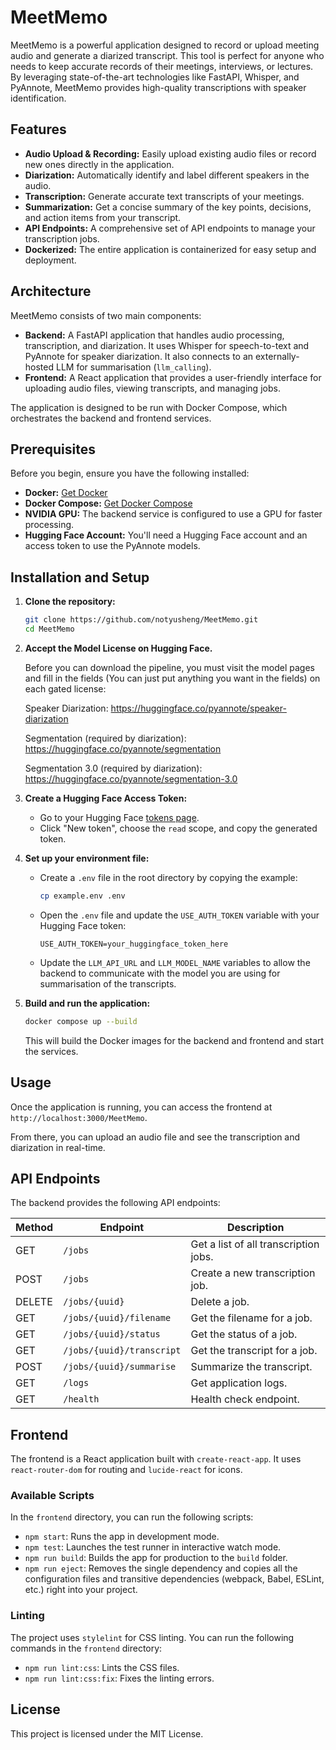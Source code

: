 # MeetMemo

MeetMemo is a powerful application designed to record or upload meeting audio and generate a diarized transcript. This tool is perfect for anyone who needs to keep accurate records of their meetings, interviews, or lectures. By leveraging state-of-the-art technologies like FastAPI, Whisper, and PyAnnote, MeetMemo provides high-quality transcriptions with speaker identification.

## Features

- **Audio Upload & Recording:** Easily upload existing audio files or record new ones directly in the application.
- **Diarization:** Automatically identify and label different speakers in the audio.
- **Transcription:** Generate accurate text transcripts of your meetings.
- **Summarization:** Get a concise summary of the key points, decisions, and action items from your transcript.
- **API Endpoints:** A comprehensive set of API endpoints to manage your transcription jobs.
- **Dockerized:** The entire application is containerized for easy setup and deployment.

## Architecture

MeetMemo consists of two main components:

- **Backend:** A FastAPI application that handles audio processing, transcription, and diarization. It uses Whisper for speech-to-text and PyAnnote for speaker diarization. It also connects to an externally-hosted LLM for summarisation (`llm_calling`).
- **Frontend:** A React application that provides a user-friendly interface for uploading audio files, viewing transcripts, and managing jobs.

The application is designed to be run with Docker Compose, which orchestrates the backend and frontend services.

## Prerequisites

Before you begin, ensure you have the following installed:

- **Docker:** [Get Docker](https://docs.docker.com/get-docker/)
- **Docker Compose:** [Get Docker Compose](https://docs.docker.com/compose/install/)
- **NVIDIA GPU:** The backend service is configured to use a GPU for faster processing.
- **Hugging Face Account:** You'll need a Hugging Face account and an access token to use the PyAnnote models.

## Installation and Setup

1.  **Clone the repository:**

    ```bash
    git clone https://github.com/notyusheng/MeetMemo.git
    cd MeetMemo
    ```

2.  **Accept the Model License on Hugging Face.**

    Before you can download the pipeline, you must visit the model pages and fill in the fields (You can just put anything you want in the fields) on each gated license:

    Speaker Diarization: https://huggingface.co/pyannote/speaker-diarization

    Segmentation (required by diarization): https://huggingface.co/pyannote/segmentation

    Segmentation 3.0 (required by diarization): https://huggingface.co/pyannote/segmentation-3.0

3.  **Create a Hugging Face Access Token:**

    - Go to your Hugging Face [tokens page](https://huggingface.co/settings/tokens).
    - Click "New token", choose the `read` scope, and copy the generated token.

4.  **Set up your environment file:**

    - Create a `.env` file in the root directory by copying the example:

      ```bash
      cp example.env .env
      ```

    - Open the `.env` file and update the `USE_AUTH_TOKEN` variable with your Hugging Face token:

      ```env
      USE_AUTH_TOKEN=your_huggingface_token_here
      ```
    - Update the `LLM_API_URL` and `LLM_MODEL_NAME` variables to allow the backend to communicate with the model you are using for summarisation of the transcripts.

5.  **Build and run the application:**

    ```bash
    docker compose up --build
    ```

    This will build the Docker images for the backend and frontend and start the services.

## Usage

Once the application is running, you can access the frontend at `http://localhost:3000/MeetMemo`. 

From there, you can upload an audio file and see the transcription and diarization in real-time.

## API Endpoints

The backend provides the following API endpoints:

| Method | Endpoint                     | Description                                      |
| ------ | ---------------------------- | ------------------------------------------------ |
| GET    | `/jobs`                      | Get a list of all transcription jobs.            |
| POST   | `/jobs`                      | Create a new transcription job.                  |
| DELETE | `/jobs/{uuid}`               | Delete a job.                                    |
| GET    | `/jobs/{uuid}/filename`      | Get the filename for a job.                      |
| GET    | `/jobs/{uuid}/status`        | Get the status of a job.                         |
| GET    | `/jobs/{uuid}/transcript`    | Get the transcript for a job.                    |
| POST   | `/jobs/{uuid}/summarise`     | Summarize the transcript.                        |
| GET    | `/logs`                      | Get application logs.                            |
| GET    | `/health`                    | Health check endpoint.                           |

## Frontend

The frontend is a React application built with `create-react-app`. It uses `react-router-dom` for routing and `lucide-react` for icons.

### Available Scripts

In the `frontend` directory, you can run the following scripts:

- `npm start`: Runs the app in development mode.
- `npm test`: Launches the test runner in interactive watch mode.
- `npm run build`: Builds the app for production to the `build` folder.
- `npm run eject`: Removes the single dependency and copies all the configuration files and transitive dependencies (webpack, Babel, ESLint, etc.) right into your project.

### Linting

The project uses `stylelint` for CSS linting. You can run the following commands in the `frontend` directory:

- `npm run lint:css`: Lints the CSS files.
- `npm run lint:css:fix`: Fixes the linting errors.

## License

This project is licensed under the MIT License.